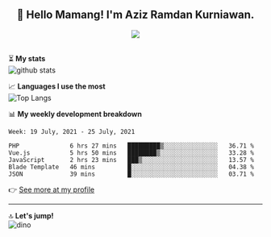 <h2 align="center">👋 Hello Mamang! I'm Aziz Ramdan Kurniawan.</h2>  
<p align="center">
  <img src="https://komarev.com/ghpvc/?username=azizramdan"> <br><br>
</p>
    
⏳ **My stats**  
![github stats](https://github-readme-stats.vercel.app/api?username=azizramdan&show_icons=true&count_private=true&title_color=000&hide_border=true&hide_title=true)  

📈 **Languages I use the most**  
![Top Langs](https://github-readme-stats.vercel.app/api/top-langs/?username=azizramdan&layout=compact&langs_count=6&hide=tsql&hide_border=true&hide_title=true&exclude_repo=Futsal-Go,Futsal-Go-Admin,Sistem-Informasi-Sensus-Harian-Rawat-Inap)  

📊 **My weekly development breakdown**
<!--START_SECTION:waka-->
```text
Week: 19 July, 2021 - 25 July, 2021

PHP              6 hrs 27 mins   █████████▒░░░░░░░░░░░░░░░   36.71 % 
Vue.js           5 hrs 50 mins   ████████▒░░░░░░░░░░░░░░░░   33.28 % 
JavaScript       2 hrs 23 mins   ███▒░░░░░░░░░░░░░░░░░░░░░   13.57 % 
Blade Template   46 mins         █░░░░░░░░░░░░░░░░░░░░░░░░   04.38 % 
JSON             39 mins         █░░░░░░░░░░░░░░░░░░░░░░░░   03.71 % 
```
<!--END_SECTION:waka-->
👉 [See more at my profile](https://wakatime.com/@azizramdan)
***
🔝 **Let's jump!**  
![dino](https://raw.githubusercontent.com/azizramdan/azizramdan/master/dino.gif)  
